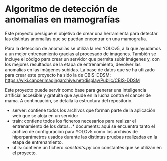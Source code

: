 # Algoritmo de detección de anomalías en mamografías

Este proyecto persigue el objetivo de crear una herramienta para detectar las distintas anomalías que se puedan encontrar en una mamografía.

Para la detección de anomalías se utiliza la red YOLOv5, a la que ayudamos a un mejor entrenamiento gracias al procesado de imágenes. También se incluye el código para crear un servidor que permita subir imágenes y, con los mejores resultados de la etapa de entrenamiento, devolver las anomalías en las imágenes subidas. La base de datos que se ha utlizado para crear este proyecto ha sido la de CBIS-DDSM: https://wiki.cancerimagingarchive.net/display/Public/CBIS-DDSM

Este proyecto puede servir como base para generar una inteligencia artificial accesible y gratuita que ayude en la lucha contra el cancer de mama. A continuación, se detalla la estructura del repositorio.

* server: contiene todos los archivos que forman parte de la aplicación web que se aloja en un servidor
* train: contiene todos los ficheros necesarios para realizar el entrenamiento de los datos.
.* documents: aquí se encuentra tanto el archivo de configuración para YOLOv5 como los archivos de hiperparámetros usados durante las distintas pruebas realizadas en la etapa de entrenamiento.
* utils: contiene un fichero _constants.py_ con constantes que se utilizan en el proyecto.
